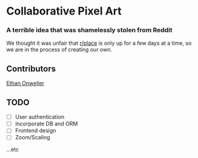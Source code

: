 # Collaborative Pixel Art
### A terrible idea that was shamelessly stolen from Reddit

We thought it was unfair that [r/place](https://www.reddit.com/r/place/) is only up for a few days at a time, so we are in the process of creating our own. 

## Contributors
[Ethan Onweller](https://github.com/ethanonweller)

## TODO
- [ ] User authentication
- [ ] Incorporate DB and ORM
- [ ] Frontend design
- [ ] Zoom/Scaling

...etc
